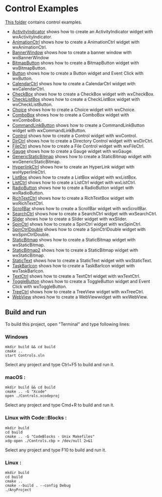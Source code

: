 # Control Examples

[This folder](.) contains control examples.

* [ActivityIndicator](ActivityIndicator/README.md) shows how to create an ActivityIndicator widget with wxActivityIndicator.
* [AnimationCtrl](AnimationCtrl/README.md) shows how to create a AnimationCtrl widget with wxAnimationCtrl.
* [BannerWindow](BannerWindow/README.md) shows how to create a banner window with wxBannerWindow
* [BitmapButton](BitmapButton/README.md) shows how to create a BitmapButton widget with wxBitmapButton.
* [Button](Button/README.md) shows how to create a Button widget and Event Click with wxButton.
* [CalendarCtrl](CalendarCtrl/README.md) shows how to create a CalendarCtrl widget with wxCalendarCtrl.
* [CheckBox](CheckBox/README.md) shows how to create a CheckBox widget with wxCheckBox.
* [CheckListBox](CheckListBox/README.md) shows how to create a CheckListBox widget with wxCheckListButton.
* [Choice](Choice/README.md) shows how to create a Choice widget with wxChoice.
* [ComboBox](ComboBox/README.md) shows how to create a ComboBox widget with wxComboBox.
* [CommandLinkButton](CommandLinkButton/README.md) shows how to create a CommandLinkButton widget with wxCommandLinkButton.
* [Control](Control/README.md) shows how to create a Control widget with wxControl.
* [DirCtrl](DirCtrl/README.md) shows how to create a Directory Control widget with wxDirCtrl.
* [FileCtrl](FileCtrl/README.md) shows how to create a File Control widget with wxFileCtrl.
* [Gauge](Gauge/README.md) shows how to create a Gauge widget with wxGauge.
* [GenericStaticBitmap](GenericStaticBitmap/README.md) shows how to create a StaticBitmap widget with wxGenericStaticBitmap.
* [HyperlinkCtrl](HyperlinkCtrl/README.md) shows how to create an HyperLink widget with wxHyperlinkCtrl.
* [ListBox](ListBox/README.md) shows how to create a ListBox widget with wxListBox.
* [ListCtrl](ListCtrl/README.md) shows how to create a ListCtrl widget with wxListCtrl.
* [RadioButton](RadioButton/README.md) shows how to create a RadioButton widget with wxRadioButton.
* [RichTextCtrl](RichTextCtrl/README.md) shows how to create a RichTextBox widget with wxRichTextCtrl.
* [ScrollBar](ScrollBar/README.md) shows how to create a ScrollBar widget with wxScrollBar.
* [SearchCtrl](SearchCtrl/README.md) shows how to create a SearchCtrl widget with wxSearchCtrl.
* [Slider](Slider/README.md) shows how to create a Slider widget with wxSlider.
* [SpinCtrl](SpinCtrl/README.md) shows how to create a SpinCtrl widget with wxSpinCtrl.
* [SpinCtrlDouble](SpinCtrlDouble/README.md) shows how to create a SpinCtrlDouble widget with wxSpinCtrlDouble.
* [StaticBitmap](StaticBitmap/README.md) shows how to create a StaticBitmap widget with wxStaticBitmap.
* [StaticBitmap2](StaticBitmap2/README.md) shows how to create a StaticBitmap widget with wxStaticBitmap.
* [StaticText](StaticText/README.md) shows how to create a StaticText widget with wxStaticText.
* [TaskBarIcon](TaskBarIcon/README.md) shows how to create a TaskBarIcon widget with wxTaskBarIcon.
* [TextCtrl](TextCtrl/README.md) shows how to create a TextCtrl widget with wxTextCtrl.
* [ToggleButton](ToggleButton/README.md) shows how to create a ToggleButton widget and Event Click with wxToggleButton.
* [TreeCtrl](TreeCtrl/README.md) shows how to create a TreeView widget with wxTreeCtrl.
* [WebView](WebView/README.md) shows how to create a WebViewwidget with wxWebView.

## Build and run

To build this project, open "Terminal" and type following lines:

### Windows
``` shell
mkdir build && cd build
cmake ..
start Controls.sln
```

Select any project and type Ctrl+F5 to build and run it.

### macOS :

``` shell
mkdir build && cd build
cmake .. -G "Xcode"
open ./Controls.xcodeproj
```

Select any project and type Cmd+R to build and run it.

### Linux with Code::Blocks :

``` shell
mkdir build
cd build
cmake .. -G "CodeBlocks - Unix Makefiles"
xdg-open ./Controls.cbp > /dev/null 2>&1
```

Select any project and type F10 to build and run it.

### Linux :

``` shell
mkdir build
cd build
cmake ..
cmake --build . --config Debug
./AnyProject
```
